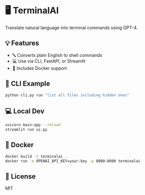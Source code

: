 # 🖥️ TerminalAI

Translate natural language into terminal commands using GPT-4.

## 💡 Features
- 🔤 Converts plain English to shell commands
- 💻 Use via CLI, FastAPI, or Streamlit
- 🐳 Includes Docker support

## 🚀 CLI Example
```bash
python cli.py run "list all files including hidden ones"
```

## 💻 Local Dev
```bash
uvicorn main:app --reload
streamlit run ui.py
```

## 🐳 Docker
```bash
docker build -t terminalai .
docker run -e OPENAI_API_KEY=your-key -p 8000:8000 terminalai
```

## 📄 License
MIT

